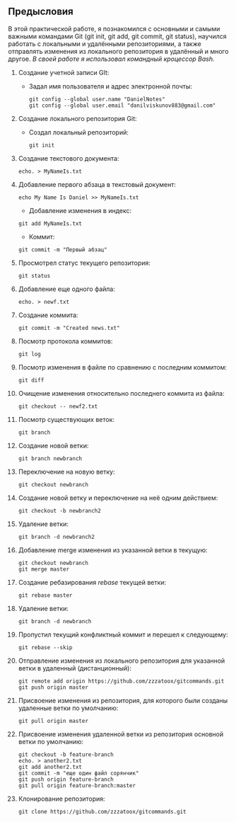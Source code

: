 ## Предысловия

В этой практической работе, я познакомился с основными и самыми важными командами Git (git init, git add, git commit, git status), научился работать с локальными и удалёнными репозиториями, а также отправлять изменения из локального репозитория в удалённый и много другое.
_В своей работе я использовал командный кроцессор Bash._ 
1. Создание учетной записи GIt:
   * Задал имя пользователя и адрес электронной почты:
      
      ```
      git config --global user.name "DanielNotes"
      git config --global user.email "danilviskunov883@gmail.com"
      ```
2. Создание локального репозитория Git:
   * Создал локальный репозиторий:
   
      ```
      git init
      ```
3. Создание текстового документа:
    ```
    echo. > MyNameIs.txt
    ```
4. Добавление первого абзаца в текстовый документ:
    ```
    echo My Name Is Daniel >> MyNameIs.txt
    ```
    * Добавление изменения в индекс:
      
    ```
    git add MyNameIs.txt
    ```
    * Коммит:
      
    ```
    git commit -m "Первый абзац"
    ```

5. Просмотрел статус текущего репозитория:
    ```
    git status
    ```
6. Добавление еще одного файла:
    ```
    echo. > newf.txt
    ```
7. Создание коммита:
    ```
    git commit -m "Created news.txt"
    ```
8. Посмотр протокола коммитов:
    ```
    git log
    ```
9. Посмотр изменения в файле по сравнению с последним коммитом:
    ```
    git diff
    ```
10. Очищение изменения относительно последнего коммита из файла:
    ```
    git checkout -- newf2.txt
    ```
11. Посмотр существующих веток:
    ```
    git branch
    ```
12. Создание новой ветки:
    ```
    git branch newbranch
    ```
13. Переключение на новую ветку:
    ```
    git checkout newbranch
    ```
14. Создание новой ветку и переключение на неё одним действием:
    ```
    git checkout -b newbranch2
    ```
15. Удаление ветки:
    ```
    git branch -d newbranch2
    ```
17. Добавление merge изменения из указанной ветки в текущую:
    ```
    git checkout newbranch
    git merge master
    ```
18. Создание ребазирования *rebase* текущей ветки:
    ```
    git rebase master
    ```
18. Удаление ветки:
    ```
    git branch -d newbranch
    ```
19. Пропустил текущий конфликтный коммит и перешел к следующему:
    ```
    git rebase --skip
    ```
20. Отправление изменения из локального репозитория для указанной ветки в удаленный (дистанционный):
    ```
    git remote add origin https://github.com/zzzatoox/gitcommands.git
    git push origin master
    ```
21. Присвоение изменения из репозитория, для которого были созданы удаленные ветки по умолчанию:
    ```
    git pull origin master
    ```
22. Присвоение изменения удаленной ветки из репозитория основной ветки по умолчанию:
    ```
    git checkout -b feature-branch
    echo. > another2.txt
    git add another2.txt
    git commit -m "еще один файл сорянчик"
    git push origin feature-branch
    git pull origin feature-branch:master
    ```
23. Клонирование репозитория:
    ```
    git clone https://github.com/zzzatoox/gitcommands.git
    ```
